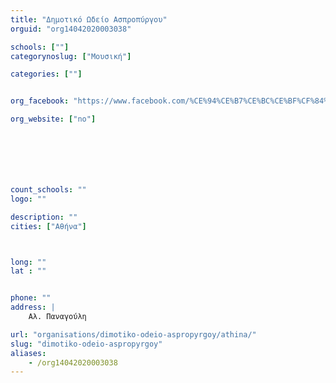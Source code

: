 ```yaml
---
title: "Δημοτικό Ωδείο Ασπροπύργου"
orguid: "org14042020003038"

schools: [""]
categorynoslug: ["Μουσική"]

categories: [""]


org_facebook: "https://www.facebook.com/%CE%94%CE%B7%CE%BC%CE%BF%CF%84%CE%B9%CE%BA%CF%8C-%CE%A9%CE%B4%CE%B5%CE%AF%CE%BF-%CE%91%CF%83%CF%80%CF%81%CE%BF%CF%80%CF%8D%CF%81%CE%B3%CE%BF%CF%85-766104216802698/"

org_website: ["no"]







count_schools: ""
logo: ""

description: ""
cities: ["Αθήνα"]



long: ""
lat : ""


phone: ""
address: |
    Αλ. Παναγούλη

url: "organisations/dimotiko-odeio-aspropyrgoy/athina/"
slug: "dimotiko-odeio-aspropyrgoy"
aliases:
    - /org14042020003038
---
```



